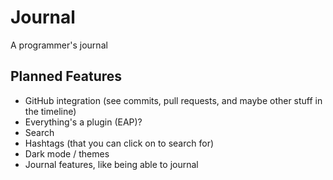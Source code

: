 
# Journal

A programmer's journal

## Planned Features

* GitHub integration (see commits, pull requests, and maybe other stuff in the timeline)
* Everything's a plugin (EAP)?
* Search
* Hashtags (that you can click on to search for)
* Dark mode / themes
* Journal features, like being able to journal


